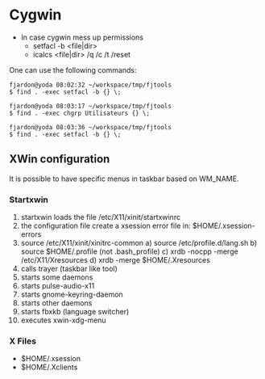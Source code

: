 # Cygwin

 - In case cygwin mess up permissions
   * setfacl -b \<file|dir\>
   * icalcs \<file|dir\> /q /c /t /reset

One can use the following commands:

    fjardon@yoda 08:02:32 ~/workspace/tmp/fjtools
    $ find . -exec setfacl -b {} \;

    fjardon@yoda 08:03:17 ~/workspace/tmp/fjtools
    $ find . -exec chgrp Utilisateurs {} \;

    fjardon@yoda 08:03:36 ~/workspace/tmp/fjtools
    $ find . -exec setfacl -b {} \;


## XWin configuration

It is possible to have specific menus in taskbar based on WM_NAME.

### Startxwin

  1.  startxwin loads the file /etc/X11/xinit/startxwinrc
  2.  the configuration file create a xsession error file in:
      $HOME/.xsession-errors
  3.  source /etc/X11/xinit/xinitrc-common
    a) source /etc/profile.d/lang.sh
    b) source $HOME/.profile (not .bash_profile)
    c) xrdb -nocpp -merge /etc/X11/Xresources
    d) xrdb -merge $HOME/.Xresources
  4.  calls trayer (taskbar like tool)
  5.  starts some daemons
  6.  starts pulse-audio-x11
  7.  starts gnome-keyring-daemon
  8.  starts other daemons
  9.  starts fbxkb (language switcher)
  10. executes xwin-xdg-menu


### X Files

- $HOME/.xsession
- $HOME/.Xclients



